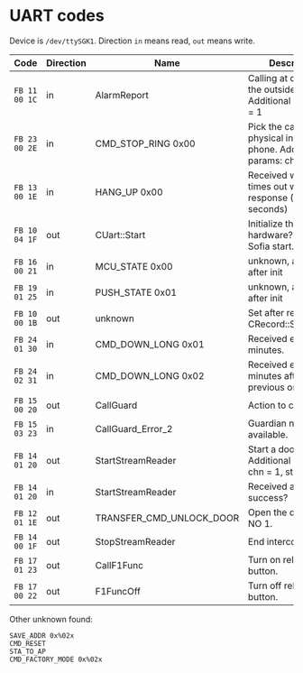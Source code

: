 # UART codes

Device is `/dev/ttySGK1`.
Direction `in` means read, `out` means write.

| Code | Direction | Name | Description |
|------|-----------|------|-------------|
| `FB 11 00 1C` | in | AlarmReport | Calling at door from the outside. Additional params: ch = 1 |
| `FB 23 00 2E` | in | CMD_STOP_RING 0x00 | Pick the call from physical intercom phone. Additional params: ch = 1 |
| `FB 13 00 1E` | in | HANG_UP 0x00 | Received when door times out without response (30 seconds) |
| `FB 10 04 1F` | out | CUart::Start | Initialize the hardware? Run at Sofia start. |
| `FB 16 00 21` | in | MCU_STATE 0x00 | unknown, appears after init |
| `FB 19 01 25` | in | PUSH_STATE 0x01 | unknown, apppears after init |
| `FB 10 00 1B` | out | unknown | Set after rebooting - CRecord::SetMode(2) |
| `FB 24 01 30` | in | CMD_DOWN_LONG 0x01 | Received every 5 minutes. |
| `FB 24 02 31` | in | CMD_DOWN_LONG 0x02 | Received every 5 minutes after previous one. |
| `FB 15 00 20` | out | CallGuard | Action to call guard. |
| `FB 15 03 23` | in | CallGuard_Error_2 | Guardian not available. |
| `FB 14 01 20` | out | StartStreamReader | Start a door call. Additional params. chn = 1, stream = 1 |
| `FB 14 01 20` | in | StartStreamReader | Received after call, success? |
| `FB 12 01 1E` | out | TRANSFER_CMD_UNLOCK_DOOR | Open the door, relay NO 1. |
| `FB 14 00 1F` | out | StopStreamReader | End intercom call. |
| `FB 17 01 23` | out | CallF1Func | Turn on relay F1 button. |
| `FB 17 00 22` | out | F1FuncOff | Turn off relay F1 button. |

Other unknown found:

```
SAVE_ADDR 0x%02x
CMD_RESET
STA_TO_AP
CMD_FACTORY_MODE 0x%02x
```

